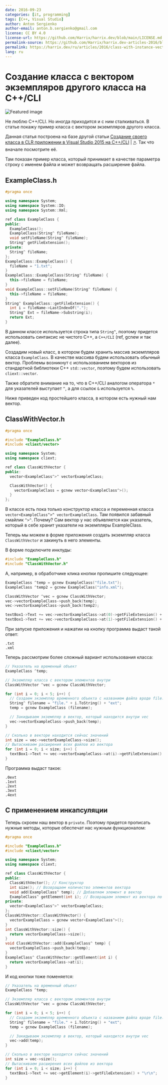 ```yaml
---
date: 2016-09-23
categories: [it, programming]
tags: [C++, Visual Studio]
author: Anton Sergienko
author-email: anton.b.sergienko@gmail.com
license: CC BY 4.0
license-url: https://github.com/Harrix/harrix.dev/blob/main/LICENSE.md
permalink-source: https://github.com/Harrix/harrix.dev-articles-2016/blob/main/class-with-instance-vector-clr/class-with-instance-vector-clr.md
permalink: https://harrix.dev/ru/articles/2016/class-with-instance-vector-clr/
lang: ru
---
```


# Создание класса с вектором экземпляров другого класса на C++/CLI

![Featured image](featured-image.svg)

Не люблю C++/CLI. Но иногда приходится и с ним сталкиваться. В статье покажу пример класса с вектором экземпляров другого класса.

Данная статья построена на базе другой статьи [Создание своего класса в CLR приложении в Visual Studio 2015 на C++/CLI](https://github.com/Harrix/harrix.dev-articles-2016/blob/main/new-class-clr-vs-2015/new-class-clr-vs-2015.md) | [🡥](https://harrix.dev/ru/articles/2016/new-class-clr-vs-2015/). Так что вначале посмотрите её.

Там показан пример класса, который принимает в качестве параметра строку с именем файла и может возвращать расширение файла.

## ExampleClass.h

```cpp
#pragma once

using namespace System;
using namespace System::IO;
using namespace System::Xml;

ref class ExampleClass {
public:
  ExampleClass();
  ExampleClass(String^ fileName);
  void setFileName(String^ fileName);
  String^ getFileExtension();
private:
  String^ fileName;
};
ExampleClass::ExampleClass() {
  fileName = "1.txt";
}
ExampleClass::ExampleClass(String^ fileName) {
  this->fileName = fileName;
}
void ExampleClass::setFileName(String^ fileName) {
  this->fileName = fileName;
}
String^ ExampleClass::getFileExtension() {
  int i = fileName->LastIndexOf(".");
  String^ Ext = fileName->Substring(i);
  return Ext;
}
```

В данном классе используется строка типа `String^`, поэтому придется использовать синтаксис не чистого C++, а `C++/CLI` (ref, gcnew и так далее).

Создадим новый класс, в котором будем хранить массив экземпляров класса `ExampleClass`. В качестве массива будем использовать обычный вектор. Проблемы возникнут с использованием векторов из стандартной библиотеки C++ `std::vector`, поэтому будем использовать `cliext::vector`.

Также обратите внимание на то, что в C++/CLI аналогом оператора `*` для указателей выступает `^`, а для ссылок `&` используется `%`.

Ниже приведен код простейшего класса, в котором есть нужный нам вектор.

## ClassWithVector.h

```cpp
#pragma once

#include "ExampleClass.h"
#include <cliext/vector>

using namespace System;
using namespace cliext;

ref class ClassWithVector {
public:
  vector<ExampleClass^>^ vectorExampleClass;

  ClassWithVector() {
    vectorExampleClass = gcnew vector<ExampleClass^>();
  }
};
```

В классе есть пока только конструктор класса и переменная класса `vector<ExampleClass^>^ vectorExampleClass`. Там появился забавный смайлик `^>^`. Почему? Сам вектор у нас объявляется как указатель, который в себе хранит указатели на экземпляры ExampleClass.

Теперь мы можем в форме приложения создать экземпляр класса `ClassWithVector` и закинуть в него элементы.

В форме подключите инклуды:

```cpp
#include "ExampleClass.h"
#include "ClassWithVector.h"
```

А, например, в обработчике клика кнопки пропишите следующее:

```cpp
ExampleClass ^temp = gcnew ExampleClass("file.txt");
ExampleClass ^temp2 = gcnew ExampleClass("info.xml");

ClassWithVector ^vec = gcnew ClassWithVector;
vec->vectorExampleClass->push_back(temp);
vec->vectorExampleClass->push_back(temp2);

textBox1->Text += vec->vectorExampleClass->at(0)->getFileExtension() + "\r\n";
textBox1->Text += vec->vectorExampleClass->at(1)->getFileExtension() + "\r\n";
```

При запуске приложения и нажатии на кнопку программа выдаст такой ответ:

```console
.txt
.xml
```

Теперь рассмотрим более сложный вариант использования класса:

```cpp
// Указатель на временный объект
ExampleClass ^temp;

// Экземпляр класса с вектором элементов внутри
ClassWithVector ^vec = gcnew ClassWithVector;

for (int i = 0; i < 5; i++) {
  // Создаем экземпляр временного объекта с названием файла вроде file.2ext
  String^ filename = "file." + i.ToString() + "ext";
  temp = gcnew ExampleClass (filename);

  // Закидываем экземпляр в вектор, который находится внутри vec
  vec->vectorExampleClass->push_back(temp);
}

// Сколько в векторе находится сейчас значений
int size = vec->vectorExampleClass->size();
// Вытаскиваем расширения всех файлов из вектора
for (int i = 0; i < size; i++) {
  textBox1->Text += vec->vectorExampleClass->at(i)->getFileExtension() + "\r\n";
}
```

Программа выдаст такое:

```console
.0ext
.1ext
.2ext
.3ext
.4ext
```

## С применением инкапсуляции

Теперь скроем наш вектор в `private`. Поэтому придется прописать нужные методы, которые обеспечат нас нужным функционалом:

```cpp
#pragma once

#include "ExampleClass.h"
#include <cliext/vector>

using namespace System;
using namespace cliext;

ref class ClassWithVector {
public:
  ClassWithVector(); // Конструктор
  int size(); // Возвращаем количество элементов вектора
  void add(ExampleClass^ temp); // Добавляем элемент в вектор
  ExampleClass^ getElement(int i); // Возвращаем элемент из вектора по номеру
private:
  vector<ExampleClass^>^ vectorExampleClass;
};
ClassWithVector::ClassWithVector() {
  vectorExampleClass = gcnew vector<ExampleClass^>();
}
int ClassWithVector::size() {
  return vectorExampleClass->size();
}
void ClassWithVector::add(ExampleClass^ temp) {
  vectorExampleClass->push_back(temp);
}
ExampleClass^ ClassWithVector::getElement(int i) {
  return vectorExampleClass->at(i);
}
```

И код кнопки тоже поменяется:

```cpp
// Указатель на временный объект
ExampleClass ^temp;

// Экземпляр класса с вектором элементов внутри
ClassWithVector ^vec = gcnew ClassWithVector;

for (int i = 0; i < 5; i++) {
  // Создаем экземпляр временного объекта с названием файла вроде file.2ext
  String^ filename = "file." + i.ToString() + "ext";
  temp = gcnew ExampleClass (filename);

  // Закидываем экземпляр в вектор, который находится внутри vec
  vec->add(temp);
}

// Сколько в векторе находится сейчас значений
int size = vec->size();
// Вытаскиваем расширения всех файлов из вектора
for (int i = 0; i < size; i++) {
  textBox1->Text += vec->getElement(i)->getFileExtension() + "\r\n";
}
```
